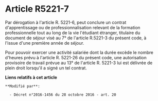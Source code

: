 # Article R5221-7

Par dérogation à l'article R. 5221-6, peut conclure un contrat d'apprentissage ou de professionnalisation relevant de la
formation professionnelle tout au long de la vie l'étudiant étranger, titulaire du document de séjour visé au 7° de l'article
R.5221-3 du présent code, à l'issue d'une première année de séjour.

Pour pouvoir exercer une activité salariée dont la durée excède le nombre d'heures prévu à l'article R. 5221-26 du présent
code, une autorisation provisoire de travail prévue au 13° de l'article R. 5221-3 lui est délivrée de plein droit lorsqu'il a
signé un tel contrat.

**Liens relatifs à cet article**

	**Modifié par**:

	  - Décret n°2016-1456 du 28 octobre 2016 - art. 20
